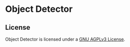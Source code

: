# Object Detector 


## License

Object Detector is licensed under a [GNU AGPLv3 License](/LICENSE.txt).